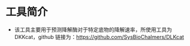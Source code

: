 # 工具简介
- 该工具主要用于预测降解酶对于特定底物的降解速率，所使用工具为DKKcat，github 链接为：https://github.com/SysBioChalmers/DLKcat

# 
